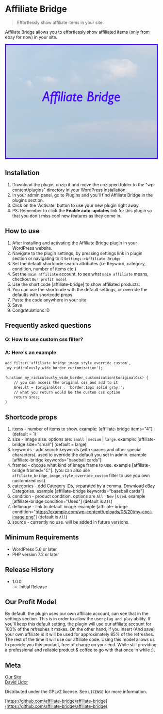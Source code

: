 # Affiliate Bridge
> Effortlessly show affiliate items in your site.

Affiliate Bridge allows you to effortlessly show affiliated items (only from ebay for now) in your site.

![](assets/images/affiliate-bridge-default-image.jpg)

## Installation

1. Download the plugin, unzip it and move the unzipped folder to the "wp-content/plugins" directory in your WordPress installation.
2. In your admin panel, go to Plugins and you'll find Affiliate Bridge in the plugins section.
3. Click on the 'Activate' button to use your new plugin right away.
4. PS: Remember to click the **Enable auto-updates** link for this plugin so that you don't miss cool new features as they come in.

## How to use

1. After installing and activating the Affiliate Bridge plugin in your WordPress website.
2. Navigate to the plugin settings, by pressing settings link in plugin section or navigating to it `Settings->Affiliate Bridge`
3. Set the default shortcode search attributes (i.e Keyword, category, condition, number of items etc.)
4. Set the `main affiliate` account. to see what `main affiliate` means, checkout `Our profit model`
5. Use the short code [affiliate-bridge] to show affiliated products.
6. You can use the shortcode with the default settings, or override the defaults with shortcode props.
7. Paste the code anywhere in your site
8. Save
9. Congratulations :D

## Frequently asked questions

### Q: How to use custom css filter?  
### A: Here's an example
```
add_filter('affiliate_bridge_image_style_override_custom', 'my_ridiculously_wide_border_customization');

function my_ridiculously_wide_border_customization($originalCss) {
    // you can access the original css and add to it
    $result = $originalCss . 'border:10px solid gray;';
    // what you return would be the custom css option
    return $res;
}

```

## Shortcode props

1. items - number of items to show. example: [affiliate-bridge items="4"] (default = 1)
2. size - image size. options are: `small` | `medium` | `large`. example: [affiliate-bridge size="small"] (default = large)
3. keywords - add search keywords (with spaces and other special characters). used to override the default you set in admin. example [affiliate-bridge keywords="baseball cards"]
4. framed - choose what kind of image frame to use.  example [affiliate-bridge framed="C"]. (you can also use `affiliate_bridge_image_style_override_custom` filter to use you own customized css)
5. categories - ddd Category IDs, separated by a comma. Download eBay Categories. example [affiliate-bridge keywords="baseball cards"]
6. condition - product condition. options are `All` | `New` | `Used`. example [affiliate-bridge condition="Used"] (default is `All`)
7. defimage - link to default image. example [affiliate-bridge condition="https://example.com/wp-content/uploads/08/20/my-cool-image.png"] (default is `All`)
8. source - currently no use. will be added in future versions.

## Minimum Requirements

* WordPress 5.6 or later
* PHP version 7.2 or later

## Release History

* 1.0.0
    * Initial Release

## Our Profit Model

By default, the plugin uses our own affiliate account, can see that in the settings section. 
This is in order to allow the user `plug and play` ability.
If you'll keep this default setting, the plugin will use our affiliate account for 100% of the refreshes it makes.
On the other hand, if you insert (And save) your own affiliate id it will be used for approximately 85% of the refreshes. 
The rest of the time it will use our affiliate code.
Using this model allows us to provide you this product, free of charge on your end. 
While still providing a professional and reliable product & coffee to go with that once in while :).

## Meta

[Our Site](https://affiliate-bridge.com/)  
[David Lidor](https://www.bicycle.com/)  
  
Distributed under the GPLv2 license. See ``LICENSE`` for more information.

[https://github.com/affiliate-bridge/affiliate-bridge](https://github.com/affiliate-bridge/affiliate-bridge)
